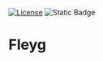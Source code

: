 [![License](https://img.shields.io/badge/License-Apache_2.0-blue.svg)](https://opensource.org/licenses/Apache-2.0)
![Static Badge](https://img.shields.io/badge/libp2p-EF65A4?logo=ipfs&logoColor=white)

# Fleyg
